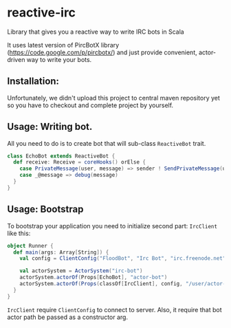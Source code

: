 reactive-irc
============

Library that gives you a reactive way to write IRC bots in Scala

It uses latest version of PircBotX library (https://code.google.com/p/pircbotx/) and just provide convenient, actor-driven
way to write your bots.

Installation:
------------

Unfortunately, we didn't upload this project to central maven repository yet so you have to checkout and complete project
by yourself.

Usage: Writing bot.
------------

All you need to do is to create bot that will sub-class `ReactiveBot` trait.

``` scala
class EchoBot extends ReactiveBot {
  def receive: Receive = coreHooks() orElse {
    case PrivateMessage(user, message) => sender ! SendPrivateMessage(user.nick, "echo: " + message)
    case _@message => debug(message)
  }
}
```

Usage: Bootstrap
------------

To bootstrap your application you need to initialize second part: `IrcClient` like this:

``` scala
object Runner {
  def main(args: Array[String]) {
    val config = ClientConfig("FloodBot", "Irc Bot", "irc.freenode.net", 6667, Seq(ChannelConf("#floodBot")))

    val actorSystem = ActorSystem("irc-bot")
    actorSystem.actorOf(Props[EchoBot], "actor-bot")
    actorSystem.actorOf(Props(classOf[IrcClient], config, "/user/actor-bot"), "irc-client")
  }
}
```

`IrcClient` require `ClientConfig` to connect to server. Also, it require that bot actor path be passed as a constructor arg.
